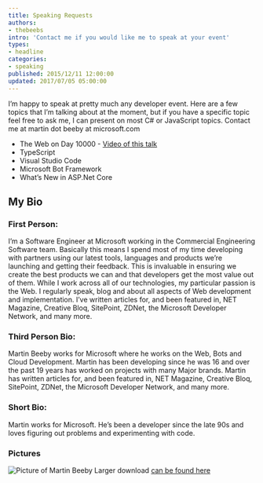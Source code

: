 ```yaml
---
title: Speaking Requests
authors:
- thebeebs
intro: 'Contact me if you would like me to speak at your event'
types:
- headline
categories:
- speaking
published: 2015/12/11 12:00:00
updated: 2017/07/05 05:00:00
---
```


I’m happy to speak at pretty much any developer event. Here are a few topics that I’m talking about at the moment, 
but if you have a specific topic feel free to ask me, 
I can present on most C# or JavaScript topics. Contact me at martin dot beeby at microsoft.com

* The Web on Day 10000 - [Video of this talk](https://www.youtube.com/watch?v=hgcrKRgFpn4)
* TypeScript
* Visual Studio Code
* Microsoft Bot Framework
* What’s New in ASP.Net Core

## My Bio

### First Person:
I’m a Software Engineer at Microsoft working in the Commercial Engineering Software team. Basically this means I spend most of my time developing with partners using our latest tools, languages and products we’re launching and getting their feedback. This is invaluable in ensuring we create the best products we can and that developers get the most value out of them.
While I work across all of our technologies, my particular passion is the Web. I regularly speak, blog and about all aspects of Web development and implementation.
I’ve written articles for, and been featured in, NET Magazine, Creative Bloq, SitePoint, ZDNet, the Microsoft Developer Network, and many more.

### Third Person Bio:
Martin Beeby works for Microsoft where he works on the Web, Bots and Cloud Development. Martin has been developing since he was 16 and over the past 19 years has worked on projects with many Major brands.
Martin has written articles for, and been featured in, NET Magazine, Creative Bloq, SitePoint, ZDNet, the Microsoft Developer Network, and many more.

### Short Bio:
Martin works for Microsoft. He’s been a developer since the late 90s and loves figuring out problems and experimenting with code.


### Pictures

![Picture of Martin Beeby](https://thebeebscontent.blob.core.windows.net/images/martinbeeby-small.jpg) 
Larger download [can be found here](https://thebeebscontent.blob.core.windows.net/images/martinbeeby.jpg)

